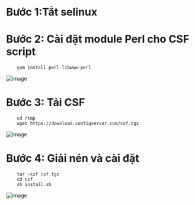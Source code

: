 # Bước 1:Tẳt selinux

# Bước 2: Cài đặt module Perl cho CSF script
```
    yum install perl-libwww-perl
```
![image](https://user-images.githubusercontent.com/110179869/195227683-f93c6282-1341-4dd8-b1d4-26c8600d1d9e.png)

# Bước 3: Tải CSF
```
    cd /tmp
    wget https://download.configserver.com/csf.tgz
```
![image](https://user-images.githubusercontent.com/110179869/195227809-5ee2766d-bdf0-4b80-98c6-d055e297ca00.png)

# Bước 4: Giải nén và cài đặt
```
    tar -xzf csf.tgz
    cd csf
    sh install.sh
```    
![image](https://user-images.githubusercontent.com/110179869/195227864-48c507c9-394b-4630-a299-884557dec3e5.png)
    
    
    
    
    
    
    
    
    
    
    
    
    
    
    
    
    
